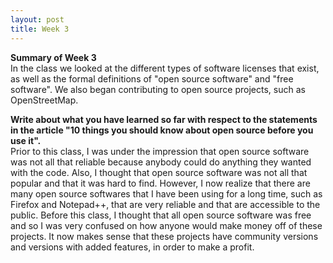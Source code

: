 ```yaml
---
layout: post
title: Week 3
---
```


**Summary of Week 3**  
In the class we looked at the different types of software licenses that exist, as well as the formal definitions of "open source software" and "free software". We also began contributing to open source projects, such as OpenStreetMap.

**Write about what you have learned so far with respect to the statements in the article "10 things you should know about open source before you use it".**  
Prior to this class, I was under the impression that open source software was not all that reliable because anybody could do anything they wanted with the code. Also, I thought that open source software was not all that popular and that it was hard to find. However, I now realize that there are many open source softwares that I have been using for a long time, such as Firefox and Notepad++, that are very reliable and that are accessible to the public. Before this class, I thought that all open source software was free and so I was very confused on how anyone would make money off of these projects. It now makes sense that these projects have community versions and versions with added features, in order to make a profit.
